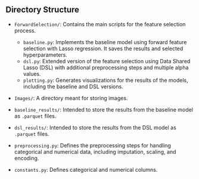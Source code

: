 ## Directory Structure

- `ForwardSelection/`: Contains the main scripts for the feature selection process.
  - `baseline.py`: Implements the baseline model using forward feature selection with Lasso regression. It saves the results and selected hyperparameters.
  - `dsl.py`: Extended version of the feature selection using Data Shared Lasso (DSL) with additional preprocessing steps and multiple alpha values.
  - `plotting.py`: Generates visualizations for the results of the models, including the baseline and DSL versions.

- `Images/`: A directory meant for storing images.

- `baseline_results/`: Intended to store the results from the baseline model as `.parquet` files.

- `dsl_results/`: Intended to store the results from the DSL model as `.parquet` files.

- `preprocessing.py`: Defines the preprocessing steps for handling categorical and numerical data, including imputation, scaling, and encoding.

- `constants.py`: Defines categorical and numerical columns.
